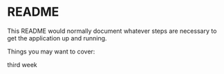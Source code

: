 # README

This README would normally document whatever steps are necessary to get the
application up and running.

Things you may want to cover:

third week
